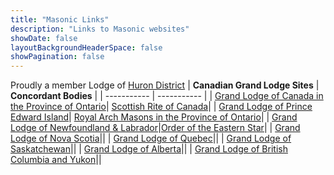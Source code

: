 ```yaml
---
title: "Masonic Links"
description: "Links to Masonic websites"
showDate: false
layoutBackgroundHeaderSpace: false
showPagination: false
---
```

Proudly a member Lodge of <a href="https://hurondist.ca">Huron District</a>
| **Canadian Grand Lodge Sites** | **Concordant Bodies** |
| ----------- | ----------- |
| [Grand Lodge of Canada in the Province of Ontario](https://ontariomasons.ca)| [Scottish Rite of Canada](https://scottishritecanada.ca/)|
| [Grand Lodge of Prince Edward Island](http://www.freemasonry.pe.ca)| [Royal Arch Masons in the Province of Ontario](http://www.royalarchmasons.on.ca/)|
| [Grand Lodge of Newfoundland & Labrador](http://www.glnl.ca)|[Order of the Eastern Star](https://www.ontariooes.ca/)|
| [Grand Lodge of Nova Scotia](http://www.grandlodgens.org)||
| [Grand Lodge of Quebec](http://www.glquebec.org/)||
| [Grand Lodge of Saskatchewan](http://www.saskmasons.ca/)||
| [Grand Lodge of Alberta](http://www.freemasons.ab.ca/)||
| [Grand Lodge of British Columbia and Yukon](http://freemasonry.bcy.ca/)||